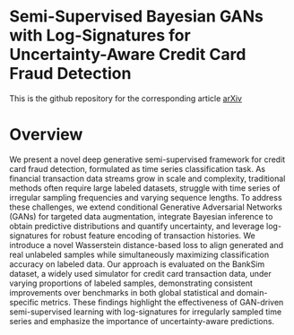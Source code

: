 # Semi-Supervised Bayesian GANs with Log-Signatures for Uncertainty-Aware Credit Card Fraud Detection
This is the github repository for the corresponding article [arXiv](https://arxiv.org/abs/2509.00931)

# Overview
We present a novel deep generative semi-supervised framework for credit card fraud detection, formulated as time series classification task.
	As financial transaction data streams grow in scale and complexity, traditional methods often require large labeled datasets, struggle with time series of irregular sampling frequencies and varying sequence lengths.
	To address these challenges, we extend conditional Generative Adversarial Networks (GANs) for targeted data augmentation, integrate Bayesian inference to obtain predictive distributions and quantify uncertainty, and leverage log-signatures for robust feature encoding of transaction histories. We introduce a novel Wasserstein distance-based loss to align generated and real unlabeled samples while simultaneously maximizing classification accuracy on labeled data. Our approach is evaluated on the BankSim dataset, a widely used simulator for credit card transaction data, under varying proportions of labeled samples, demonstrating consistent improvements over benchmarks in both global statistical and domain-specific metrics.
	These findings highlight the effectiveness of GAN-driven semi-supervised learning with log-signatures for irregularly sampled time series and emphasize the importance of uncertainty-aware predictions.
